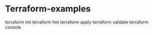 # Terraform-examples
terraform init
terraform fmt
terraform apply
terraform validate
terraform console
